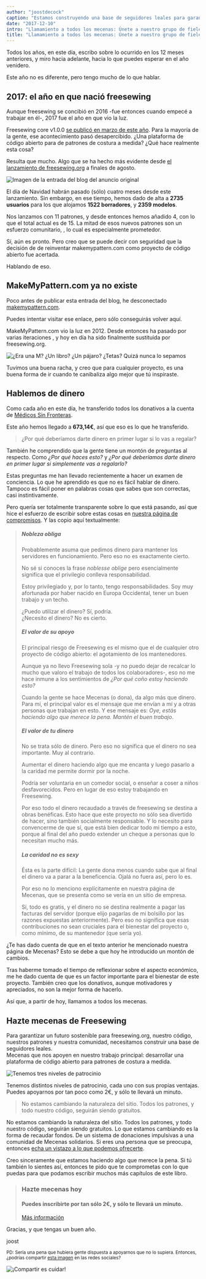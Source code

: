```yaml
---
author: "joostdecock"
caption: "Estamos construyendo una base de seguidores leales para garantizar un futuro sostenible para freesewing.org, nuestro código, nuestros patrones y nuestra comunidad."
date: "2017-12-10"
intro: "Llamamiento a todos los mecenas: Únete a nuestro grupo de fieles seguidores."
title: "Llamamiento a todos los mecenas: Únete a nuestro grupo de fieles seguidores."
---
```


Todos los años, en este día, escribo sobre lo ocurrido en los 12 meses anteriores, y miro hacia adelante, hacia lo que puedes esperar en el año venidero.

Este año no es diferente, pero tengo mucho de lo que hablar.

## 2017: el año en que nació freesewing

Aunque freesewing se concibió en 2016 -fue entonces cuando empecé a trabajar en él-, 2017 fue el año en que vio la luz.

Freesewing core v1.0.0 [se publicó en marzo de este año](/blog/announcing-freesewing/). Para la mayoría de la gente, ese acontecimiento pasó desapercibido. ¿Una plataforma de código abierto para de patrones de costura a medida? ¿Qué hace realmente esta cosa?

Resulta que mucho. Algo que se ha hecho más evidente desde [el lanzamiento de freesewing.org](/blog/open-for-business/) a finales de agosto.

![Imagen de la entrada del blog del anuncio original](https://posts.freesewing.org/uploads/open_e799153fa2.jpg)

El día de Navidad habrán pasado (sólo) cuatro meses desde este lanzamiento. Sin embargo, en ese tiempo, hemos dado de alta a **2735 usuarios** para los que alojamos **1522 borradores**, y **2359 modelos**.

Nos lanzamos con 11 patrones, y desde entonces hemos añadido 4, con lo que el total actual es de 15. La mitad de esos nuevos patrones son un esfuerzo comunitario, , lo cual es especialmente prometedor.

Sí, aún es pronto. Pero creo que se puede decir con seguridad que la decisión de de reinventar makemypattern.com como proyecto de código abierto fue acertada.

Hablando de eso.

## MakeMyPattern.com ya no existe
Poco antes de publicar esta entrada del blog, he desconectado [makemypattern.com](https://makemypattern.com/).

Puedes intentar visitar ese enlace, pero sólo conseguirás volver aquí.

MakeMyPattern.com vio la luz en 2012. Desde entonces ha pasado por varias iteraciones , y hoy en día ha sido finalmente sustituida por freesewing.org.

![¿Era una M? ¿Un libro? ¿Un pájaro? ¿Tetas? Quizá nunca lo sepamos](https://posts.freesewing.org/uploads/mmp_27886c8346.png)

Tuvimos una buena racha, y creo que para cualquier proyecto, es una buena forma de ir cuando te canibaliza algo mejor que tú inspiraste.

## Hablemos de dinero
Como cada año en este día, he transferido todos los donativos a la cuenta de [Médicos Sin Fronteras](http://www.msf.org/).

Este año hemos llegado a **673,14€**, así que eso es lo que he transferido.

> ¿Por qué deberíamos darte dinero en primer lugar si lo vas a regalar?

También he comprendido que la gente tiene un montón de preguntas al respecto. Como *¿Por qué haces esto?* y *¿Por qué deberíamos darte dinero en primer lugar si simplemente vas a regalarlo?*

Estas preguntas me han llevado recientemente a hacer un examen de conciencia. Lo que he aprendido es que no es fácil hablar de dinero. Tampoco es fácil poner en palabras cosas que sabes que son correctas, casi instintivamente.

Pero quería ser totalmente transparente sobre lo que está pasando, así que hice el esfuerzo de escribir sobre estas cosas en [nuestra página de compromisos](/about/pledge). Y las copio aquí textualmente:

> ##### Nobleza obliga
> 
> Probablemente asuma que pedimos dinero para mantener los servidores en funcionamiento. Pero eso no es exactamente cierto.
> 
> No sé si conoces la frase *noblesse oblige* pero esencialmente significa que el privilegio conlleva responsabilidad.
> 
> Estoy privilegiado y, por lo tanto, tengo responsabilidades. Soy muy afortunada por haber nacido en Europa Occidental, tener un buen trabajo y un techo.
> 
> ¿Puedo utilizar el dinero? Sí, podría.  
> ¿Necesito el dinero? No es cierto.
> 
> ##### El valor de su apoyo
> 
> El principal riesgo de Freesewing es el mismo que el de cualquier otro proyecto de código abierto: el agotamiento de los mantenedores.
> 
> Aunque ya no llevo Freesewing sola -y no puedo dejar de recalcar lo mucho que valoro el trabajo de todos los colaboradores-, eso no me hace inmune a los sentimientos de *¿Por qué coño estoy haciendo esto?*
> 
> Cuando la gente se hace Mecenas (o dona), da algo más que dinero. Para mí, el principal valor es el mensaje que me envían a mí y a otras personas que trabajan en esto. Y ese mensaje es: *Oye, estás haciendo algo que merece la pena. Mantén el buen trabajo*.
> 
> ##### El valor de tu dinero
> 
> No se trata sólo de dinero. Pero eso no significa que el dinero no sea importante. Muy al contrario.
> 
> Aumentar el dinero haciendo algo que me encanta y luego pasarlo a la caridad me permite dormir por la noche.
> 
> Podría ser voluntaria en un comedor social, o enseñar a coser a niños desfavorecidos. Pero en lugar de eso estoy trabajando en Freesewing.
> 
> Por eso todo el dinero recaudado a través de freesewing se destina a obras benéficas. Esto hace que este proyecto no sólo sea divertido de hacer, sino también socialmente responsable. Y lo necesito para convencerme de que sí, que está bien dedicar todo mi tiempo a esto, porque al final del año puedo extender un cheque a personas que lo necesitan mucho más.
> 
> ##### La caridad no es sexy
> 
> Ésta es la parte difícil: La gente dona menos cuando sabe que al final el dinero va a parar a la beneficencia. Ojalá no fuera así, pero lo es.
> 
> Por eso no lo menciono explícitamente en nuestra página de Mecenas, que se presenta como se vería en un sitio de empresa.
> 
> Sí, todo es gratis, y el dinero no se destina realmente a pagar las facturas del servidor (porque elijo pagarlas de mi bolsillo por las razones expuestas anteriormente). Pero eso no significa que esas contribuciones no sean cruciales para el bienestar del proyecto o, como mínimo, de su mantenedor (que sería yo).

¿Te has dado cuenta de que en el texto anterior he mencionado nuestra página de Mecenas? Esto se debe a que hoy he introducido un montón de cambios.

Tras haberme tomado el tiempo de reflexionar sobre el aspecto económico, me he dado cuenta de que es un factor importante para el bienestar de este proyecto. También creo que los donativos, aunque motivadores y apreciados, no son la mejor forma de hacerlo.

Así que, a partir de hoy, llamamos a todos los mecenas.

## Hazte mecenas de Freesewing

Para garantizar un futuro sostenible para freesewing.org, nuestro código, nuestros patrones y nuestra comunidad, necesitamos construir una base de seguidores leales.  
Mecenas que nos apoyen en nuestro trabajo principal: desarrollar una plataforma de código abierto para patrones de costura a medida.

![Tenemos tres niveles de patrocinio](https://posts.freesewing.org/uploads/patron_medals_2160e69d77.jpg)

Tenemos distintos niveles de patrocinio, cada uno con sus propias ventajas. Puedes apoyarnos por tan poco como 2€, y sólo te llevará un minuto.

> No estamos cambiando la naturaleza del sitio. Todos los patrones, y todo nuestro código, seguirán siendo gratuitos.

No estamos cambiando la naturaleza del sitio. Todos los patrones, y todo nuestro código, seguirán siendo gratuitos. Lo que estamos cambiando es la forma de recaudar fondos. De un sistema de donaciones impulsivas a una comunidad de Mecenas solidarios. Si eres una persona que se preocupa, entonces [echa un vistazo a lo que podemos ofrecerte](/patrons/join).

Creo sinceramente que estamos haciendo algo que merece la pena. Si tú también lo sientes así, entonces te pido que te comprometas con lo que puedas para que podamos escribir muchos más capítulos de este libro.

> ### Hazte mecenas hoy
> 
> #### Puedes inscribirte por tan sólo 2€, y sólo te llevará un minuto.
> 
> [Más información](/patrons/join)

Gracias, y que tengas un buen año.

joost

<small>PD: Sería una pena que hubiera gente dispuesta a apoyarnos que no lo supiera. Entonces, ¿podrías compartir [esta imagen](patrons-ig.png) en las redes sociales? <i class="fa fa-arrow-down" aria-hidden="true"></i></small>

![¡Compartir es cuidar!](https://posts.freesewing.org/uploads/patrons_ig_45e11fe270.png)





